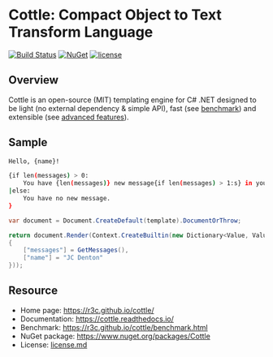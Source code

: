 Cottle: Compact Object to Text Transform Language
=================================================

[![Build Status](https://img.shields.io/github/workflow/status/r3c/cottle/validate/master)](https://github.com/r3c/cottle/actions)
[![NuGet](https://img.shields.io/nuget/v/Cottle.svg)](https://www.nuget.org/packages/Cottle/)
[![license](https://img.shields.io/github/license/r3c/cottle.svg)](https://opensource.org/licenses/MIT)

Overview
--------

Cottle is an open-source (MIT) templating engine for C# .NET designed to be
light (no external dependency & simple API), fast (see
[benchmark](https://r3c.github.io/cottle/benchmark.html)) and extensible (see
[advanced features](https://cottle.readthedocs.io/en/stable/page/05-advanced.html)).

Sample
------

```sh
Hello, {name}!

{if len(messages) > 0:
    You have {len(messages)} new message{if len(messages) > 1:s} in your mailbox!
|else:
    You have no new message.
}
```

```cs
var document = Document.CreateDefault(template).DocumentOrThrow;

return document.Render(Context.CreateBuiltin(new Dictionary<Value, Value>
{
    ["messages"] = GetMessages(),
    ["name"] = "JC Denton"
}));
```

Resource
--------

* Home page: https://r3c.github.io/cottle/
* Documentation: https://cottle.readthedocs.io/
* Benchmark: https://r3c.github.io/cottle/benchmark.html
* NuGet package: https://www.nuget.org/packages/Cottle
* License: [license.md](license.md)
